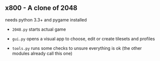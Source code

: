 ## x800 - A clone of 2048

needs python 3.3+ and pygame installed

- `2048.py` starts actual game

- `gui.py` opens a visual app to choose, edit or create tilesets and profiles

- `tools.py` runs some checks to unsure everything is ok (the other modules already call this one)
